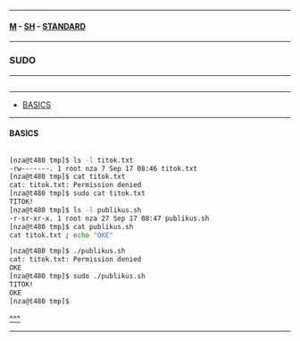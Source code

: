 
---

#### [M](https://github.com/ttltrk/TTT/blob/master/menu.md) - [SH](https://github.com/ttltrk/TTT/blob/master/SH/SH.md) - [STANDARD](https://github.com/ttltrk/TTT/blob/master/SH/STANDARD/STANDARD.md)

---

### SUDO

---

```

```

---

* [BASICS](#BASICS)

---

#### BASICS

```

```

```sh
[nza@t480 tmp]$ ls -l titok.txt
-rw-------. 1 root nza 7 Sep 17 08:46 titok.txt
[nza@t480 tmp]$ cat titok.txt
cat: titok.txt: Permission denied
[nza@t480 tmp]$ sudo cat titok.txt
TITOK!
[nza@t480 tmp]$ ls -l publikus.sh
-r-sr-xr-x. 1 root nza 27 Sep 17 08:47 publikus.sh
[nza@t480 tmp]$ cat publikus.sh
cat titok.txt ; echo "OKE"

[nza@t480 tmp]$ ./publikus.sh
cat: titok.txt: Permission denied
OKE
[nza@t480 tmp]$ sudo ./publikus.sh
TITOK!
OKE
[nza@t480 tmp]$
```

[^^^](#SUDO)

---
